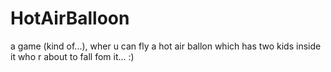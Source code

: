 # HotAirBalloon
a game (kind of...), wher u can fly a hot air ballon which has two kids inside it who r about to fall fom it... :)
